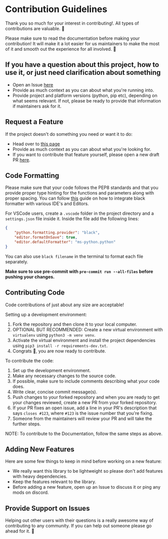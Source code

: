 # Contribution Guidelines

Thank you so much for your interest in contributing!. All types of contributions are valuable. 📝

Please make sure to read the documentation before making your contribution! It will make it a lot easier for us
maintainers to make the most of it and smooth out the experience for all involved. 💚

## If you have a question about this project, how to use it, or just need clarification about something

* Open an Issue [here](https://github.com/Ankit404butfound/PyWhatKit/issues)
* Provide as much context as you can about what you're running into.
* Provide project and platform versions (python, pip etc), depending on what seems relevant. If not, please be ready to
  provide that information if maintainers ask for it.

## Request a Feature

If the project doesn't do something you need or want it to do:

* Head over to [this page](https://pywhatkit.herokuapp.com/request-feature)
* Provide as much context as you can about what you're looking for.
* If you want to contribute that feature yourself, please open a new draft
  PR [here](https://github.com/Ankit404butfound/PyWhatKit/pulls).

## Code Formatting

Please make sure that your code follows the PEP8 standards and that you provide proper type hinting for the functions
and parameters along with proper spacing.
You can follow [this](https://black.readthedocs.io/en/stable/integrations/editors.html) guide on how to integrate black
formatter with various IDE's and Editors.

For VSCode users, create a `.vscode` folder in the project directory and a `settings.json` file inside it.
Inside the file add the following lines:

```json
{
    "python.formatting.provider": "black",
    "editor.formatOnSave": true,
    "editor.defaultFormatter": "ms-python.python"
}
```

You can also use `black filename` in the terminal to format each file separately.

**Make sure to use pre-commit with `pre-commit run --all-files` before pushing your changes.**

## Contributing Code

Code contributions of just about any size are acceptable!

Setting up a development environment:

1. Fork the repository and then clone it to your local computer.
2. OPTIONAL BUT RECOMMENDED: Create a new virtual environment with `virtualenv` using `python3 -m venv venv`.
3. Activate the virtual environment and install the project dependencies using `pip3 install -r requirements-dev.txt`.
4. Congrats 🎉, you are now ready to contribute.

To contribute the code:

1. Set up the development environment.
2. Make any necessary changes to the source code.
3. If possible, make sure to include comments describing what your code does.
4. Write clear, concise commit message(s).
5. Push changes to your forked repository and when you are ready to get your changes reviewed, create a new PR from your
   forked repository.
6. If your PR fixes an open issue, add a line in your PR's description that says `closes #123`, where `#123` is the
   issue number that you're fixing.
7. Someone from the maintainers will review your PR and will take the further steps.

NOTE: To contribute to the Documentation, follow the same steps as above.

## Adding New Features

Here are some few things to keep in mind before working on a new feature:

* We really want this library to be lightweight so please don't add features with heavy dependencies.
* Keep the features relevant to the library.
* Before adding a new feature, open up an Issue to discuss it or ping any mods on discord.

## Provide Support on Issues

Helping out other users with their questions is a really awesome way of contributing to any community. If you can help
out someone please go ahead for it. 🙂
